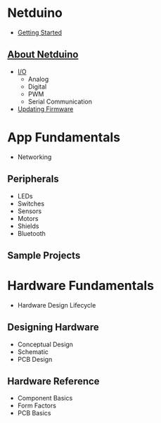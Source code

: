 # Netduino
 * [Getting Started](Legacy_Netduino/Getting_Started)

## [About Netduino](Legacy_Netduino/About)
  * [I/O](Legacy_Netduino/About/Input_Output)
    * Analog
    * Digital
    * PWM
    * Serial Communication
  * [Updating Firmware](Legacy_Netduino/About/Updating_Firmware)

# App Fundamentals
  * Networking

## Peripherals
 * LEDs
 * Switches
 * Sensors
 * Motors
 * Shields
 * Bluetooth

## Sample Projects

# Hardware Fundamentals
 * Hardware Design Lifecycle

## Designing Hardware

 * Conceptual Design
 * Schematic
 * PCB Design

## Hardware Reference

 * Component Basics
 * Form Factors
 * PCB Basics

 
